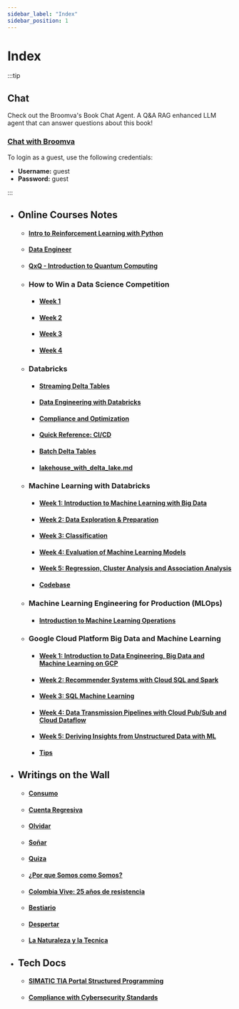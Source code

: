 ```yaml
---
sidebar_label: "Index"
sidebar_position: 1
---
```


# Index

:::tip

## Chat
Check out the Broomva's Book Chat Agent. 
A Q&A RAG enhanced LLM agent that can answer questions about this book! 

### [Chat with Broomva](https://book.broomva.tech/chat)

To login as a guest, use the following credentials:

- **Username:** guest
- **Password:** guest

:::

- ## Online Courses Notes

  - #### [Intro to Reinforcement Learning with Python](./online_courses_notes/intro_to_reinforcement_learning_with_python.md)
  - #### [Data Engineer](./online_courses_notes/data_engineer.md)
  - #### [QxQ - Introduction to Quantum Computing](./online_courses_notes/qxq_introduction_to_quantum_computing.md)

  - ### How to Win a Data Science Competition

    - #### [Week 1](./online_courses_notes/how_to_win_a_data_science_competition_learn_from_t/week_1.md)
    - #### [Week 2](./online_courses_notes/how_to_win_a_data_science_competition_learn_from_t/week_2.md)
    - #### [Week 3](./online_courses_notes/how_to_win_a_data_science_competition_learn_from_t/week_3.md)
    - #### [Week 4](./online_courses_notes/how_to_win_a_data_science_competition_learn_from_t/week_4.md)

  - ### Databricks

    - #### [Streaming Delta Tables](./online_courses_notes/databricks/streaming_delta_tables.md)
    - #### [Data Engineering with Databricks](./online_courses_notes/databricks/data_engineering_with_databricks.md)
    - #### [Compliance and Optimization](./online_courses_notes/databricks/compliance_and_optimization.md)
    - #### [Quick Reference: CI/CD](./online_courses_notes/databricks/quick_reference_ci_cd.md)
    - #### [Batch Delta Tables](./online_courses_notes/databricks/batch_delta_tables.md)
    - #### [lakehouse_with_delta_lake.md](./online_courses_notes/databricks/lakehouse_with_delta_lake.md)

  - ### Machine Learning with Databricks

    - #### [Week 1: Introduction to Machine Learning with Big Data](./online_courses_notes/machine_learning_with_big_data/week_1_introduction_to_machine_learning_with_big_d.md)
    - #### [Week 2: Data Exploration & Preparation](./online_courses_notes/machine_learning_with_big_data/week_2_data_exploration_preparation.md)
    - #### [Week 3: Classification](./online_courses_notes/machine_learning_with_big_data/week_3_classification.md)
    - #### [Week 4: Evaluation of Machine Learning Models](./online_courses_notes/machine_learning_with_big_data/week_4_evaluation_of_machine_learning_models.md)
    - #### [Week 5: Regression, Cluster Analysis and Association Analysis](./online_courses_notes/machine_learning_with_big_data/week_5_regression_cluster_analysis_and_associatio.md)
    - #### [Codebase](./online_courses_notes/machine_learning_with_big_data/codebase.md)

  - ### Machine Learning Engineering for Production (MLOps)

    - #### [Introduction to Machine Learning Operations](./online_courses_notes/machine_learning_engineering_for_production_mlops/introduction_to_machine_learning_in_production_mlops.md)

  - ### Google Cloud Platform Big Data and Machine Learning

    - #### [Week 1: Introduction to Data Engineering, Big Data and Machine Learning on GCP](./online_courses_notes/google_cloud_platform_big_data_and_machine_learnin/week_1_introduction_to_data_engineering_big_data.md)
    - #### [Week 2: Recommender Systems with Cloud SQL and Spark](./online_courses_notes/google_cloud_platform_big_data_and_machine_learnin/week_2_recommender_systems_with_cloud_sql_and_spar.md)
    - #### [Week 3: SQL Machine Learning](./online_courses_notes/google_cloud_platform_big_data_and_machine_learnin/week_3_sql_machine_learning.md)
    - #### [Week 4: Data Transmission Pipelines with Cloud Pub/Sub and Cloud Dataflow](./online_courses_notes/google_cloud_platform_big_data_and_machine_learnin/week_4_data_transmission_pipelines_with_cloud_pub.md)
    - #### [Week 5: Deriving Insights from Unstructured Data with ML](./online_courses_notes/google_cloud_platform_big_data_and_machine_learnin/week_5_deriving_insights_from_unstructured_data_wi.md)
    - #### [Tips](./online_courses_notes/google_cloud_platform_big_data_and_machine_learnin/tips.md)

- ## Writings on the Wall

  - #### [Consumo](./writtings_on_the_wall/consumo.md)
  - #### [Cuenta Regresiva](./writtings_on_the_wall/cuenta_regresiva.md)
  - #### [Olvidar](./writtings_on_the_wall/olvidar.md)
  - #### [Soñar](./writtings_on_the_wall/soñar.md)
  - #### [Quiza](./writtings_on_the_wall/quiza.md)
  - #### [¿Por que Somos como Somos?](./writtings_on_the_wall/por_que_somos_como_somos.md)
  - #### [Colombia Vive: 25 años de resistencia](./writtings_on_the_wall/colombia_vive.md)
  - #### [Bestiario](./writtings_on_the_wall/bestiario.md)
  - #### [Despertar](./writtings_on_the_wall/despertar.md)
  - #### [La Naturaleza y la Tecnica](./writtings_on_the_wall/la_naturaleza_y_la_tecnica.md)

- ## Tech Docs

  - #### [SIMATIC TIA Portal Structured Programming](./tech_docs/simatic_tia_portal_structured_programming.md)
  - #### [Compliance with Cybersecurity Standards](./tech_docs/iiot_cibersecurity_compliance.md)
